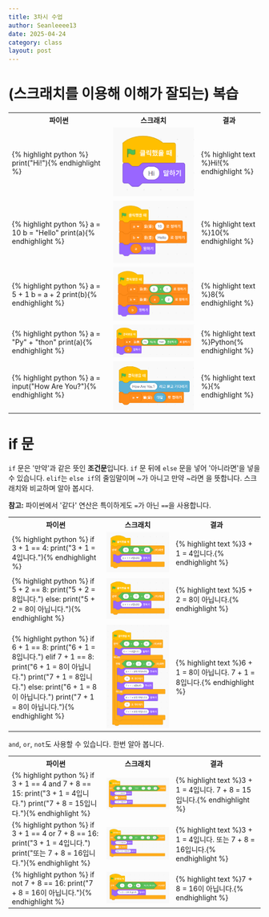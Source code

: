 ```yaml
---
title: 3차시 수업
author: Seanleeee13
date: 2025-04-24
category: class
layout: post
---
```


# (스크래치를 이용해 이해가 잘되는) 복습

<table>
    <tr>
        <th style="width: 40%;">파이썬</th>
        <th style="width: 35%;">스크래치</th>
        <th>결과</th>
    </tr>
    <tr>
        <td> {% highlight python %}
print("Hi!"){% endhighlight %} </td>
        <td><img src="/assets/gitbook/images/class/print_Hi.png" style="width:200px; height:auto;"></td>
        <td> {% highlight text %}Hi!{% endhighlight %} </td>
    </tr>
    <tr>
        <td> {% highlight python %}
a = 10
b = "Hello"
print(a){% endhighlight %} </td>
        <td><img src="/assets/gitbook/images/class/a_10.png" style="width:225px; height:auto;"></td>
        <td> {% highlight text %}10{% endhighlight %} </td>
    </tr>
    <tr>
        <td> {% highlight python %}
a = 5 + 1
b = a + 2
print(b){% endhighlight %} </td>
        <td><img src="/assets/gitbook/images/class/a_5_1.png" style="width:225px; height:auto;"></td>
        <td> {% highlight text %}8{% endhighlight %} </td>
    </tr>
    <tr>
        <td> {% highlight python %}
a = "Py" + "thon"
print(a){% endhighlight %} </td>
        <td><img src="/assets/gitbook/images/class/a_Py_thon.png" style="width:300px; height:auto;"></td>
        <td> {% highlight text %}Python{% endhighlight %} </td>
    </tr>
    <tr>
        <td> {% highlight python %}
a = input("How Are You?"){% endhighlight %} </td>
        <td><img src="/assets/gitbook/images/class/a_input.png" style="width:250px; height:auto;"></td>
        <td> {% highlight text %}{% endhighlight %} </td>
    </tr>
</table>

# if 문

`if` 문은 '만약'과 같은 뜻인 **조건문**입니다.
`if` 문 뒤에 `else` 문을 넣어 '아니라면'을 넣을 수 있습니다.
`elif`는 `else if`의 줄임말이며 ~가 아니고 만약 ~라면 을 뜻합니다.
스크래치와 비교하며 알아 봅시다.

<div class="notice">
<strong>참고:</strong>
파이썬에서 '같다' 연산은 특이하게도 <code>=</code>가 아닌 <code>==</code>을 사용합니다.
</div>

<table>
    <tr>
        <th style="width: 37.5%;">파이썬</th>
        <th style="width: 27.5%;">스크래치</th>
        <th>결과</th>
    </tr>
    <tr>
        <td> {% highlight python %}
if 3 + 1 == 4:
    print("3 + 1 = 4입니다."){% endhighlight %} </td>
        <td><img src="/assets/gitbook/images/class/print_3_1_4.png" style="width:200px; height:auto;"></td>
        <td> {% highlight text %}3 + 1 = 4입니다.{% endhighlight %} </td>
    </tr>
    <tr>
        <td> {% highlight python %}
if 5 + 2 == 8:
    print("5 + 2 = 8입니다.")
else:
    print("5 + 2 = 8이 아닙니다."){% endhighlight %} </td>
        <td><img src="/assets/gitbook/images/class/print_3_1_4.png" style="width:200px; height:auto;"></td>
        <td> {% highlight text %}5 + 2 = 8이 아닙니다.{% endhighlight %} </td>
    </tr>
    <tr>
        <td> {% highlight python %}
if 6 + 1 == 8:
    print("6 + 1 = 8입니다.")
elif 7 + 1 == 8:
    print("6 + 1 = 8이 아닙니다.")
    print("7 + 1 = 8입니다.")
else:
    print("6 + 1 = 8이 아닙니다.")
    print("7 + 1 = 8이 아닙니다."){% endhighlight %} </td>
        <td><img src="/assets/gitbook/images/class/print_6_1_8.png" style="width:200px; height:auto;"></td>
        <td> {% highlight text %}6 + 1 = 8이 아닙니다.
7 + 1 = 8입니다.{% endhighlight %} </td>
    </tr>
</table>

`and`, `or`, `not`도 사용할 수 있습니다. 한번 알아 봅니다.

<table>
    <tr>
        <th style="width: 37.5%;">파이썬</th>
        <th style="width: 27.5%;">스크래치</th>
        <th>결과</th>
    </tr>
    <tr>
        <td> {% highlight python %}
if 3 + 1 == 4 and 7 + 8 == 15:
    print("3 + 1 = 4입니다.")
    print("7 + 8 = 15입니다."){% endhighlight %} </td>
        <td><img src="/assets/gitbook/images/class/print_7_8_15.png" style="width:200px; height:auto;"></td>
        <td> {% highlight text %}3 + 1 = 4입니다.
7 + 8 = 15입니다.{% endhighlight %} </td>
    </tr>
    <tr>
        <td> {% highlight python %}
if 3 + 1 == 4 or 7 + 8 == 16:
    print("3 + 1 = 4입니다.")
    print("또는 7 + 8 = 16입니다."){% endhighlight %} </td>
        <td><img src="/assets/gitbook/images/class/print_or_7_8_16.png" style="width:200px; height:auto;"></td>
        <td> {% highlight text %}3 + 1 = 4입니다.
또는 7 + 8 = 16입니다.{% endhighlight %} </td>
    </tr>
    <tr>
        <td> {% highlight python %}
if not 7 + 8 == 16:
    print("7 + 8 = 16이 아닙니다."){% endhighlight %} </td>
        <td><img src="/assets/gitbook/images/class/print_not_7_8_16.png" style="width:200px; height:auto;"></td>
        <td> {% highlight text %}7 + 8 = 16이 아닙니다.{% endhighlight %} </td>
    </tr>
</table>
